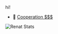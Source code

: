 hi!

- 👯 [Cooperation $$$](https://t.me/dop3file)

![Renat Stats](https://github-readme-stats.vercel.app/api?username=dop3file&show_icons=true&theme=radical)


